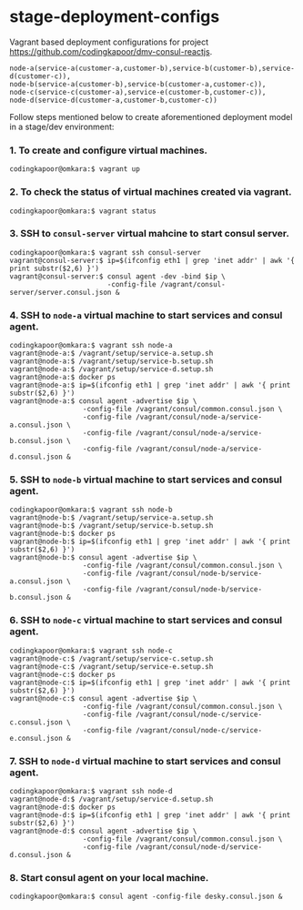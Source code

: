 # stage-deployment-configs

Vagrant based deployment configurations for project https://github.com/codingkapoor/dmv-consul-reactjs.

```
node-a(service-a(customer-a,customer-b),service-b(customer-b),service-d(customer-c)),
node-b(service-a(customer-b),service-b(customer-a,customer-c)),
node-c(service-c(customer-a),service-e(customer-b,customer-c)),
node-d(service-d(customer-a,customer-b,customer-c))
```


Follow steps mentioned below to create aforementioned deployment model in a stage/dev environment:

### 1. To create and configure virtual machines.
```
codingkapoor@omkara:$ vagrant up
```

### 2. To check the status of virtual machines created via vagrant.
```
codingkapoor@omkara:$ vagrant status
```

### 3. SSH to `consul-server` virtual mahcine to start consul server.
```
codingkapoor@omkara:$ vagrant ssh consul-server
vagrant@consul-server:$ ip=$(ifconfig eth1 | grep 'inet addr' | awk '{ print substr($2,6) }')
vagrant@consul-server:$ consul agent -dev -bind $ip \
                        -config-file /vagrant/consul-server/server.consul.json &
```

### 4. SSH to `node-a` virtual machine to start services and consul agent.
```
codingkapoor@omkara:$ vagrant ssh node-a
vagrant@node-a:$ /vagrant/setup/service-a.setup.sh 
vagrant@node-a:$ /vagrant/setup/service-b.setup.sh 
vagrant@node-a:$ /vagrant/setup/service-d.setup.sh 
vagrant@node-a:$ docker ps
vagrant@node-a:$ ip=$(ifconfig eth1 | grep 'inet addr' | awk '{ print substr($2,6) }')
vagrant@node-a:$ consul agent -advertise $ip \
                  -config-file /vagrant/consul/common.consul.json \
                  -config-file /vagrant/consul/node-a/service-a.consul.json \ 
                  -config-file /vagrant/consul/node-a/service-b.consul.json \
                  -config-file /vagrant/consul/node-a/service-d.consul.json &
```

### 5. SSH to `node-b` virtual machine to start services and consul agent.
```
codingkapoor@omkara:$ vagrant ssh node-b
vagrant@node-b:$ /vagrant/setup/service-a.setup.sh 
vagrant@node-b:$ /vagrant/setup/service-b.setup.sh 
vagrant@node-b:$ docker ps
vagrant@node-b:$ ip=$(ifconfig eth1 | grep 'inet addr' | awk '{ print substr($2,6) }')
vagrant@node-b:$ consul agent -advertise $ip \
                  -config-file /vagrant/consul/common.consul.json \
                  -config-file /vagrant/consul/node-b/service-a.consul.json \
                  -config-file /vagrant/consul/node-b/service-b.consul.json &
```

### 6. SSH to `node-c` virtual machine to start services and consul agent.
```
codingkapoor@omkara:$ vagrant ssh node-c
vagrant@node-c:$ /vagrant/setup/service-c.setup.sh 
vagrant@node-c:$ /vagrant/setup/service-e.setup.sh 
vagrant@node-c:$ docker ps
vagrant@node-c:$ ip=$(ifconfig eth1 | grep 'inet addr' | awk '{ print substr($2,6) }')
vagrant@node-c:$ consul agent -advertise $ip \
                  -config-file /vagrant/consul/common.consul.json \
                  -config-file /vagrant/consul/node-c/service-c.consul.json \
                  -config-file /vagrant/consul/node-c/service-e.consul.json &
```

### 7. SSH to `node-d` virtual machine to start services and consul agent.
```
codingkapoor@omkara:$ vagrant ssh node-d
vagrant@node-d:$ /vagrant/setup/service-d.setup.sh 
vagrant@node-d:$ docker ps
vagrant@node-d:$ ip=$(ifconfig eth1 | grep 'inet addr' | awk '{ print substr($2,6) }')
vagrant@node-d:$ consul agent -advertise $ip \
                  -config-file /vagrant/consul/common.consul.json \
                  -config-file /vagrant/consul/node-d/service-d.consul.json &
```

### 8. Start consul agent on your local machine.
```
codingkapoor@omkara:$ consul agent -config-file desky.consul.json &
```
